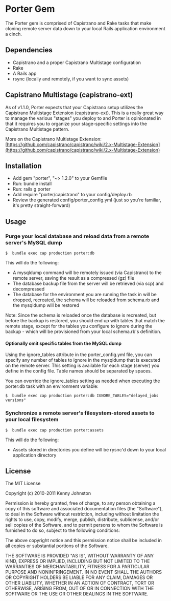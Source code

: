 # Porter Gem

The Porter gem is comprised of Capistrano and Rake tasks that make cloning remote server data down to your local Rails application environment a cinch.

## Dependencies

* Capistrano and a proper Capistrano Multistage configuration
* Rake
* A Rails app
* rsync (locally and remotely, if you want to sync assets)

## Capistrano Multistage (capistrano-ext)

As of v1.1.0, Porter expects that your Capistrano setup utilizes the Capistrano Multistage Extension (capistrano-ext).  This is a really great way to manage the various "stages" you deploy to and Porter is opinionated in that it requires you to organize your stage-specific settings into the Capistrano Multistage pattern.

More on the Capistrano Multistage Extension:
[https://github.com/capistrano/capistrano/wiki/2.x-Multistage-Extension](https://github.com/capistrano/capistrano/wiki/2.x-Multistage-Extension)

## Installation

* Add gem "porter", "~> 1.2.0" to your Gemfile
* Run: bundle install
* Run: rails g porter
* Add require "porter/capistrano" to your config/deploy.rb
* Review the generated config/porter_config.yml (just so you're familiar, it's pretty straight-forward)

## Usage

### Purge your local database and reload data from a remote server's MySQL dump

    $  bundle exec cap production porter:db

This will do the following:

* A mysqldump command will be remotely issued (via Capistrano) to the remote server, saving the result as a compressed (gz) file
* The database backup file from the server will be retrieved (via scp) and decompressed
* The database for the environment you are running the task in will be dropped, recreated, the schema will be reloaded from schema.rb and the mysqldump will be restored

Note: Since the schema is reloaded once the database is recreated, but before the backup is restored, you should end up with tables that match the remote stage, except for the tables you configure to ignore during the backup - which will be provisioned from your local schema.rb's definition.

#### Optionally omit specific tables from the MySQL dump

Using the ignore_tables attribute in the porter_config.yml file, you can specify any number of tables to ignore in the mysqldump that is executed on the remote server.  This setting is available for each stage (server) you define in the config file.  Table names should be separated by spaces.

You can override the ignore_tables setting as needed when executing the porter:db task with an environment variable:

    $  bundle exec cap production porter:db IGNORE_TABLES="delayed_jobs versions"

### Synchronize a remote server's filesystem-stored assets to your local filesystem

    $  bundle exec cap production porter:assets

This will do the following:

* Assets stored in directories you define will be rysnc'd down to your local application directory

## License

The MIT License

Copyright (c) 2010-2011 Kenny Johnston

Permission is hereby granted, free of charge, to any person obtaining a copy
of this software and associated documentation files (the "Software"), to deal
in the Software without restriction, including without limitation the rights
to use, copy, modify, merge, publish, distribute, sublicense, and/or sell
copies of the Software, and to permit persons to whom the Software is
furnished to do so, subject to the following conditions:

The above copyright notice and this permission notice shall be included in
all copies or substantial portions of the Software.

THE SOFTWARE IS PROVIDED "AS IS", WITHOUT WARRANTY OF ANY KIND, EXPRESS OR
IMPLIED, INCLUDING BUT NOT LIMITED TO THE WARRANTIES OF MERCHANTABILITY,
FITNESS FOR A PARTICULAR PURPOSE AND NONINFRINGEMENT. IN NO EVENT SHALL THE
AUTHORS OR COPYRIGHT HOLDERS BE LIABLE FOR ANY CLAIM, DAMAGES OR OTHER
LIABILITY, WHETHER IN AN ACTION OF CONTRACT, TORT OR OTHERWISE, ARISING FROM,
OUT OF OR IN CONNECTION WITH THE SOFTWARE OR THE USE OR OTHER DEALINGS IN
THE SOFTWARE.
